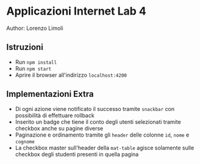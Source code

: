 # Applicazioni Internet Lab 4
Author: Lorenzo Limoli

## Istruzioni

- Run `npm install`
- Run `npm start`
- Aprire il browser all'indirizzo `localhost:4200`

## Implementazioni Extra

- Di ogni azione viene notificato il successo tramite `snackbar` con possibilità di effettuare rollback
- Inserito un badge che tiene il conto degli utenti selezionati tramite checkbox anche su pagine diverse
- Paginazione e ordinamento tramite gli `header` delle colonne `id`, `nome` e `cognome`
- La checkbox master sull'header della `mat-table` agisce solamente sulle checkbox degli studenti presenti in quella pagina

